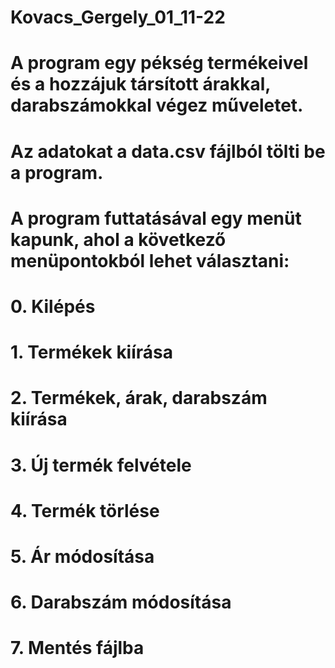 # Kovacs_Gergely_01_11-22
# A program egy pékség termékeivel és a hozzájuk társított árakkal, darabszámokkal végez műveletet.
# Az adatokat a data.csv fájlból tölti be a program.
# A program futtatásával egy menüt kapunk, ahol a következő menüpontokból lehet választani:
# 0. Kilépés
# 1. Termékek kiírása
# 2. Termékek, árak, darabszám kiírása
# 3. Új termék felvétele
# 4. Termék törlése
# 5. Ár módosítása
# 6. Darabszám módosítása
# 7. Mentés fájlba

